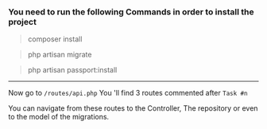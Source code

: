 ### You need to run the following **Commands** in order to install the project

> composer install

> php artisan migrate

> php artisan passport:install

---------------------------------------

Now go to `/routes/api.php` You 'll find 3 routes commented after `Task #n`

You can navigate from these routes to the Controller, The repository or even to the model of the migrations.
